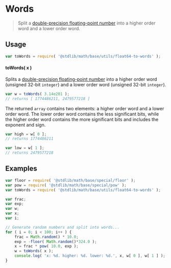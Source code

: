 Words
===

> Split a [double-precision floating-point number][ieee754] into a higher order word and a lower order word.


<!-- <usage> -->

## Usage

``` javascript
var toWords = require( '@stdlib/math/base/utils/float64-to-words' );
```

#### toWords( x )

Splits a [double-precision floating-point number][ieee754] into a higher order word (unsigned 32-bit `integer`) and a lower order word (unsigned 32-bit `integer`).

``` javascript
var w = toWords( 3.14e201 );
// returns [ 1774486211, 2479577218 ]
```

The returned `array` contains two elements: a higher order word and a lower order word. The lower order word contains the less significant bits, while the higher order word contains the more significant bits and includes the exponent and sign.

``` javascript
var high = w[ 0 ];
// returns 1774486211

var low = w[ 1 ];
// returns 2479577218
```

<!-- </usage> -->


<!-- <examples> -->

## Examples

``` javascript
var floor = require( '@stdlib/math/base/special/floor' );
var pow = require( '@stdlib/math/base/special/pow' );
var toWords = require( '@stdlib/math/base/utils/float64-to-words' );

var frac;
var exp;
var w;
var x;
var i;

// Generate random numbers and split into words...
for ( i = 0; i < 100; i++ ) {
	frac = Math.random() * 10.0;
	exp = -floor( Math.random()*324.0 );
	x = frac * pow( 10.0, exp );
	w = toWords( x );
	console.log( 'x: %d. higher: %d. lower: %d.', x, w[ 0 ], w[ 1 ] );
}
```

<!-- </examples> -->


<!-- <links> -->

[ieee754]: https://en.wikipedia.org/wiki/IEEE_754-1985

<!-- </links> -->
